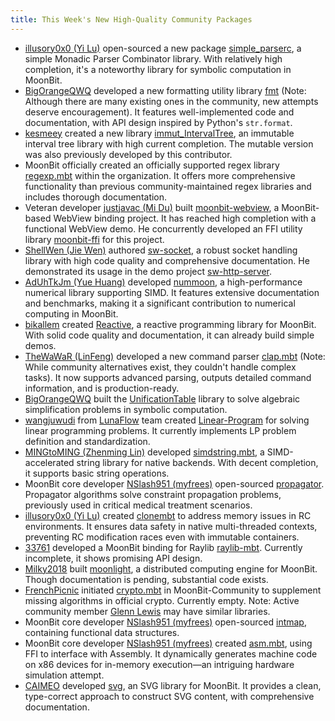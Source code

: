 ```yaml
---
title: This Week's New High-Quality Community Packages
---
```


- [illusory0x0 (Yi Lu)](https://github.com/illusory0x0) open-sourced a new package [simple_parserc](https://github.com/moonbit-community/simple_parserc), a simple Monadic Parser Combinator library. With relatively high completion, it's a noteworthy library for symbolic computation in MoonBit.
- [BigOrangeQWQ](https://github.com/BigOrangeQWQ) developed a new formatting utility library [fmt](https://github.com/moonbit-community/fmt) (Note: Although there are many existing ones in the community, new attempts deserve encouragement). It features well-implemented code and documentation, with API design inspired by Python's `str.format`.
- [kesmeey](https://github.com/kesmeey) created a new library [immut_IntervalTree](https://github.com/moonbit-community/immut_IntervalTree), an immutable interval tree library with high current completion. The mutable version was also previously developed by this contributor.
- MoonBit officially created an officially supported regex library [regexp.mbt](https://github.com/moonbitlang/regexp.mbt) within the organization. It offers more comprehensive functionality than previous community-maintained regex libraries and includes thorough documentation.
- Veteran developer [justjavac (Mi Du)](https://github.com/justjavac) built [moonbit-webview](https://github.com/justjavac/moonbit-webview), a MoonBit-based WebView binding project. It has reached high completion with a functional WebView demo. He concurrently developed an FFI utility library [moonbit-ffi](https://github.com/justjavac/moonbit-ffi) for this project.
- [ShellWen (Jie Wen)](https://github.com/ShellWen) authored [sw-socket](https://github.com/moonbit-community/sw-socket), a robust socket handling library with high code quality and comprehensive documentation. He demonstrated its usage in the demo project [sw-http-server](https://github.com/moonbit-community/sw-http-server).
- [AdUhTkJm (Yue Huang)](https://github.com/AdUhTkJm) developed [nummoon](https://github.com/AdUhTkJm/nummoon), a high-performance numerical library supporting SIMD. It features extensive documentation and benchmarks, making it a significant contribution to numerical computing in MoonBit.
- [bikallem](https://github.com/bikallem) created [Reactive](https://github.com/bikallem/reactive), a reactive programming library for MoonBit. With solid code quality and documentation, it can already build simple demos.
- [TheWaWaR (LinFeng)](https://github.com/TheWaWaR) developed a new command parser [clap.mbt](https://github.com/TheWaWaR/clap.mbt) (Note: While community alternatives exist, they couldn't handle complex tasks). It now supports advanced parsing, outputs detailed command information, and is production-ready.
- [BigOrangeQWQ](https://github.com/BigOrangeQWQ) built the [UnificationTable](https://github.com/BigOrangeQWQ/UnificationTable) library to solve algebraic simplification problems in symbolic computation.
- [wangjuwudi](https://github.com/wangjuwudi) from [LunaFlow](https://github.com/Luna-Flow) team created [Linear-Program](https://github.com/wangjuwudi/Linear-program) for solving linear programming problems. It currently implements LP problem definition and standardization.
- [MINGtoMING (Zhenming Lin)](https://github.com/MINGtoMING) developed [simdstring.mbt](https://github.com/MINGtoMING/simdstring.mbt), a SIMD-accelerated string library for native backends. With decent completion, it supports basic string operations.
- MoonBit core developer [NSlash951 (myfrees)](https://github.com/myfreess) open-sourced [propagator](https://github.com/myfreess/propagator). Propagator algorithms solve constraint propagation problems, previously used in critical medical treatment scenarios.
- [illusory0x0 (Yi Lu)](https://github.com/illusory0x0) created [clonembt](https://github.com/illusory0x0/clone.mbt) to address memory issues in RC environments. It ensures data safety in native multi-threaded contexts, preventing RC modification races even with immutable containers.
- [33761](https://github.com/33761) developed a MoonBit binding for Raylib [raylib-mbt](https://github.com/moonbit-community/raylib-mbt). Currently incomplete, it shows promising API design.
- [Milky2018](https://github.com/Milky2018) built [moonlight](https://github.com/Milky2018/moonlight), a distributed computing engine for MoonBit. Though documentation is pending, substantial code exists.
- [FrenchPicnic](https://github.com/FrenchPicnic) initiated [crypto.mbt](https://github.com/moonbit-community/crypto.mbt) in MoonBit-Community to supplement missing algorithms in official crypto. Currently empty. Note: Active community member [Glenn Lewis](https://github.com/gmlewis) may have similar libraries.
- MoonBit core developer [NSlash951 (myfrees)](https://github.com/myfreess) open-sourced [intmap](https://github.com/myfreess/intmap), containing functional data structures.
- MoonBit core developer [NSlash951 (myfrees)](https://github.com/myfreess) created [asm.mbt](https://github.com/myfreess/asm.mbt), using FFI to interface with Assembly. It dynamically generates machine code on x86 devices for in-memory execution—an intriguing hardware simulation attempt.
- [CAIMEO](http) developed [svg](https://github.com/CAIMEOX/svg), an SVG library for MoonBit. It provides a clean, type-correct approach to construct SVG content, with comprehensive documentation.
